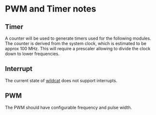 # PWM and Timer notes

## Timer
A counter will be used to generate timers used for the following modules. The counter is derived from the system clock, which is estimated to be approx 100 MHz.
This will require a prescaler allowing to divide the clock down to lower frequencies.

## Interrupt
The current state of [wildcat](https://github.com/schoeberl/wildcat) does not support interrupts.

## PWM
The PWM should have configurable frequency and pulse width.
